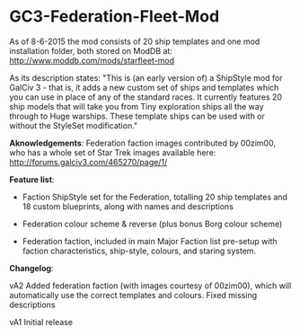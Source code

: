 # GC3-Federation-Fleet-Mod


As of 8-6-2015 the mod consists of 20 ship templates and one mod installation folder, both stored on ModDB at: http://www.moddb.com/mods/starfleet-mod 



As its description states: "This is (an early version of) a ShipStyle mod for GalCiv 3 - that is, it adds a new custom set of ships and templates which you can use in place of any of the standard races. It currently features 20 ship models that will take you from Tiny exploration ships all the way through to Huge warships. These template ships can be used with or without the StyleSet modification."


**Aknowledgements**:
Federation faction images contributed by 00zim00, who has a whole set of Star Trek images available here:
http://forums.galciv3.com/465270/page/1/




**Feature list**:

* Faction ShipStyle set for the Federation, totalling 20 ship templates and 18 custom blueprints, along with names and descriptions

* Federation colour scheme & reverse (plus bonus Borg colour scheme)

* Federation faction, included in main Major Faction list pre-setup with faction characteristics, ship-style, colours, and staring system.



**Changelog**:

vA2
Added federation faction (with images courtesy of 00zim00), which will automatically use the correct templates and colours.
Fixed missing descriptions


vA1 
Initial release
